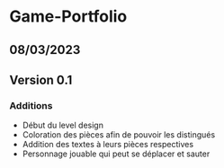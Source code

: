# Game-Portfolio

## 08/03/2023
## Version 0.1
### Additions
- Début du level design
- Coloration des pièces afin de pouvoir les distingués
- Addition des textes à leurs pièces respectives
- Personnage jouable qui peut se déplacer et sauter
